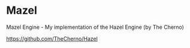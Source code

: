 # Mazel
Mazel Engine - My implementation of the Hazel Engine (by The Cherno)

https://github.com/TheCherno/Hazel
